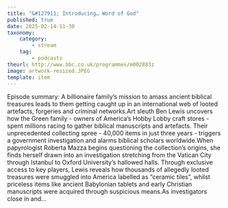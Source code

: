 ```yaml
---
title: "&#127911; Introducing… Word of God"
published: true
date: 2025-02-14-11-30
taxonomy:
    category:
        - stream
    tag:
        - podcasts
theurl: http://www.bbc.co.uk/programmes/m002883z
image: artwork-resized.JPEG
template: item
---
```


Episode summary: A billionaire family&rsquo;s mission to amass ancient biblical treasures leads to them getting caught up in an international web of looted artefacts, forgeries and criminal networks.Art sleuth Ben Lewis uncovers how the Green family - owners of America&rsquo;s Hobby Lobby craft stores - spent millions racing to gather biblical manuscripts and artefacts. Their unprecedented collecting spree - 40,000 items in just three years - triggers a government investigation and alarms biblical scholars worldwide.When papyrologist Roberta Mazza begins questioning the collection&rsquo;s origins, she finds herself drawn into an investigation stretching from the Vatican City through Istanbul to Oxford University&rsquo;s hallowed halls. Through exclusive access to key players, Lewis reveals how thousands of allegedly looted treasures were smuggled into America labelled as &ldquo;ceramic tiles&rdquo;, whilst priceless items like ancient Babylonian tablets and early Christian manuscripts were acquired through suspicious means.As investigators close in and&hellip;
